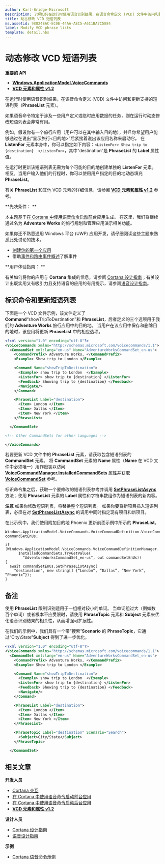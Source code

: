```yaml
---
author: Karl-Bridge-Microsoft
Description: 了解如何在运行时使用语音识别结果，在语音命令定义 (VCD) 文件中访问和更新支持的短语列表（PhraseList 元素）。
title: 动态修改 VCD 短语列表
ms.assetid: 98024EAC-EC0E-44AA-AEC5-A611BA7C5884
label: Modify VCD phrase lists
template: detail.hbs
---
```


# 动态修改 VCD 短语列表





**重要的 API**

-   [**Windows.ApplicationModel.VoiceCommands**](https://msdn.microsoft.com/library/windows/apps/dn706594)
-   [**VCD 元素和属性 v1.2**](https://msdn.microsoft.com/library/windows/apps/dn706593)

在运行时使用语音识别结果，在语音命令定义 (VCD) 文件中访问和更新支持的短语列表（**PhraseList** 元素）。

如果语音命令特定于涉及一些用户定义或临时应用数据的任务，则在运行时动态修改短语列表会非常有用。 

例如，假设你有一个旅行应用（用户可以在其中输入目的地），并且你希望用户能够通过在说出“显示旅行&lt;目的地&gt;”后紧接着说出该应用名称来启动它。 在 **ListenFor** 元素本身中，你可以指定如下内容：`<ListenFor> Show trip to {destination}  </ListenFor>`，其中“destination”是 **PhraseList** 的 **Label** 属性值。

在运行时更新该短语列表无需为每个可能的目的地创建单独的 **ListenFor** 元素。 相反，当用户输入他们的行程时，你可以使用用户指定的目的地动态填充 **PhraseList**。 

有关 **PhraseList** 和其他 VCD 元素的详细信息，请参阅 [**VCD 元素和属性 v1.2**](https://msdn.microsoft.com/library/windows/apps/dn706593) 参考。

**先决条件：  **

本主题基于[在 Cortana 中使用语音命令启动前台应用](launch-a-foreground-app-with-voice-commands-in-cortana.md)生成。 在这里，我们将继续通过名为 **Adventure Works** 的旅行规划和管理应用演示相关功能。

如果你还不熟悉通用 Windows 平台 (UWP) 应用开发，请仔细阅读这些主题来熟悉此处讨论的技术。

-   [创建你的第一个应用](https://msdn.microsoft.com/library/windows/apps/bg124288)
-   借助[事件和路由事件概述](https://msdn.microsoft.com/library/windows/apps/mt185584)了解事件

**用户体验指南：  **

有关如何将你的应用与 **Cortana** 集成的信息，请参阅 [Cortana 设计指南](https://msdn.microsoft.com/library/windows/apps/dn974233)；有关设计出既实用又有吸引力且支持语音的应用的有用提示，请参阅[语音设计指南](https://msdn.microsoft.com/library/windows/apps/dn596121)。

## <span id="Identify_the_command"></span><span id="identify_the_command"></span><span id="IDENTIFY_THE_COMMAND"></span>标识命令和更新短语列表

下面是一个 VCD 文件示例，该文件定义了 **Command**“showTripToDestination”和 **PhraseList**，后者定义的三个选项用于我们的 **Adventure Works** 旅行应用中的目的地。 当用户在该应用中保存和删除目的地时，该应用将更新 **PhraseList** 中的相应选项。

```XML
<?xml version="1.0" encoding="utf-8"?>
<VoiceCommands xmlns="http://schemas.microsoft.com/voicecommands/1.1">
  <CommandSet xml:lang="en-us" Name="AdventureWorksCommandSet_en-us">
    <CommandPrefix> Adventure Works, </CommandPrefix>
    <Example> Show trip to London </Example>

    <Command Name="showTripToDestination">
      <Example> show trip to London  </Example>
      <ListenFor> show trip to {destination} </ListenFor>
      <Feedback> Showing trip to {destination} </Feedback>
      <Navigate/>
    </Command>

    <PhraseList Label="destination">
      <Item> London </Item>
      <Item> Dallas </Item>
      <Item> New York </Item>
    </PhraseList>

  </CommandSet>

<!-- Other CommandSets for other languages -->

</VoiceCommands>

```

若要更新 VCD 文件中的 **PhraseList** 元素，请获取包含短语列表的 **CommandSet** 元素。 将 **CommandSet** 元素的 **Name** 属性（**Name** 在 VCD 文件中必须唯一）用作密钥以访问 [**VoiceCommandManager.InstalledCommandSets**](https://msdn.microsoft.com/library/windows/apps/dn653257) 属性并获取 [**VoiceCommandSet**](https://msdn.microsoft.com/library/windows/apps/dn653258) 参考。

标识命令集之后，获取一个要修改的短语列表参考并调用 [**SetPhraseListAsync**](https://msdn.microsoft.com/library/windows/apps/dn653261) 方法；使用 **PhraseList** 元素的 **Label** 属性和字符串数组作为短语列表的新内容。

**注意** 如果你修改短语列表，将替换整个短语列表。 如果你要将新项目插入短语列表，必须在对 [**SetPhraseListAsync**](https://msdn.microsoft.com/library/windows/apps/dn653261) 的调用中同时指定现有项目和新项目。

在此示例中，我们使用附加目的地 Phoenix 更新前面示例中所示的 **PhraseList**。

```CSharp
Windows.ApplicationModel.VoiceCommands.VoiceCommnadDefinition.VoiceCommandSet commandSetEnUs;

if (Windows.ApplicationModel.VoiceCommands.VoiceCommandDefinitionManager.
      InstalledCommandSets.TryGetValue(
        "AdventureWorksCommandSet_en-us", out commandSetEnUs))
{
  await commandSetEnUs.SetPhraseListAsync(
    "destination", new string[] {“London”, “Dallas”, “New York”, “Phoenix”});
}
```

## <span id="Remarks"></span><span id="remarks"></span><span id="REMARKS"></span>备注


使用 **PhraseList** 限制识别适用于一组相对较小的单词。 当单词组过大（例如数百个单词）或者根本不应受限时，请使用 **PhraseTopic** 元素和 **Subject** 元素来优化语音识别结果的相关性，从而增强可扩展性。

在我们的示例中，我们具有一个带“搜索”**Scenario** 的 **PhraseTopic**，它通过“City\\State”**Subject** 得到了进一步优化。

```XML
<?xml version="1.0" encoding="utf-8"?>
<VoiceCommands xmlns="http://schemas.microsoft.com/voicecommands/1.1">
  <CommandSet xml:lang="en-us" Name="AdventureWorksCommandSet_en-us">
    <CommandPrefix> Adventure Works, </CommandPrefix>
    <Example> Show trip to London </Example>

    <Command Name="showTripToDestination">
      <Example> show trip to London  </Example>
      <ListenFor> show trip to {destination} </ListenFor>
      <Feedback> Showing trip to {destination} </Feedback>
      <Navigate/>
    </Command>

    <PhraseList Label="destination">
      <Item> London </Item>
      <Item> Dallas </Item>
      <Item> New York </Item>
    </PhraseList>

    <PhraseTopic Label="destination" Scenario="Search">
      <Subject>City/State</Subject>
    </PhraseTopic>

  </CommandSet>
```

## <span id="related_topics"></span>相关文章


**开发人员**
* [Cortana 交互](cortana-interactions.md)
* [在 Cortana 中使用语音命令启动前台应用](launch-a-foreground-app-with-voice-commands-in-cortana.md)
* [在 Cortana 中使用语音命令启动后台应用](launch-a-background-app-with-voice-commands-in-cortana.md)
* [**VCD 元素和属性 v1.2**](https://msdn.microsoft.com/library/windows/apps/dn706593)

**设计人员**
* [Cortana 设计指南](https://msdn.microsoft.com/library/windows/apps/dn974233)
* [语音设计指南](https://msdn.microsoft.com/library/windows/apps/dn596121)

**示例**
* [Cortana 语音命令示例](http://go.microsoft.com/fwlink/p/?LinkID=619899)
 

 






<!--HONumber=May16_HO2-->


